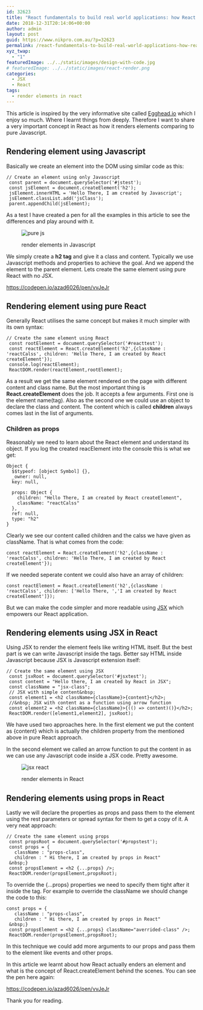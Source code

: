 ```yaml
---
id: 32623
title: "React fundamentals to build real world applications: how React renders elements"
date: 2018-12-31T20:14:06+00:00
author: admin
layout: post
guid: https://www.nikpro.com.au/?p=32623
permalink: /react-fundamentals-to-build-real-world-applications-how-react-renders-elements/
xyz_twap:
  - "1"
featuredImage: ../../static/images/design-with-code.jpg
# featuredImage: ../../static/images/react-render.png
categories:
  - JSX
  - React
tags:
  - render elements in react
---
```


This article is inspired by the very informative site called <a rel="noreferrer noopener" aria-label="Egghead.io (opens in a new tab)" href="https://egghead.io/lessons" target="_blank">Egghead.io</a> which I enjoy so much. Where I learnt things from deeply. Therefore I want to share a very important concept in React as how it renders elements comparing to pure Javascript.

## Rendering element using Javascript

Basically we create an element into the DOM using similar code as this:

```
// Create an element using only Javascript
 const parent = document.querySelector('#jstest');
 const jsElement = document.createElement('h2');
 jsElement.innerHTML = 'Hello There, I am created by Javascript';
 jsElement.classList.add('jsClass');
 parent.appendChild(jsElement);
```

As a test I have created a pen for all the examples in this article to see the differences and play around with it.

<!-- ![render elements in Javascript](/images/pure-js.png) -->
<figure class="wp-block-image is-resized">

<img src="/images/pure-js.png" alt="pure js"/> <figcaption>render elements in Javascript</figcaption></figure>

We simply create a **h2 tag** and give it a class and content. Typically we use Javascript methods and properties to achieve the goal. And we append the element to the parent element. Lets create the same element using pure React with no JSX.

https://codepen.io/azad6026/pen/vvJeJr

## Rendering element using pure React

Generally React utilises the same concept but makes it much simpler with its own syntax:

```
// Create the same element using React
 const rootElement = document.querySelector('#reacttest');
 const reactElement = React.createElement('h2',{className :  'reactCalss', children: 'Hello There, I am created by React createElement'});
 console.log(reactElement);
 ReactDOM.render(reactElement,rootElement);
```

As a result we get the same element rendered on the page with different content and class name. But the most important thing is **React.createElement** does the job. It accepts a few arguments. First one is the element name(tag). Also as the second one we could use an object to declare the class and content. The content which is called **children** always comes last in the list of arguments.

### Children as props

Reasonably we need to learn about the React element and understand its object. If you log the created reacElement into the console this is what we get:

```
Object {
  $$typeof: [object Symbol] {},
  _owner: null,
  key: null,

  props: Object {
    children: "Hello There, I am created by React createElement",
    className: "reactCalss"
  },
  ref: null,
  type: "h2"
}
```

Clearly we see our content called children and the calss we have given as className. That is what comes from the code:

```
const reactElement = React.createElement('h2',{className :  'reactCalss', children: 'Hello There, I am created by React createElement'});
```

If we needed seperate content we could also have an array of children:

```
const reactElement = React.createElement('h2',{className :  'reactCalss', children: ['Hello There, ','I am created by React createElement']});
```

But we can make the code simpler and more readable using [JSX](https://www.nikpro.com.au/explaining-jsx-with-some-examples/) which empowers our React application.

## Rendering elements using JSX in React

Using JSX to render the element feels like writing HTML itself. But the best part is we can write Javascript inside the tags. Better say HTML inside Javascript because JSX is Javascript extension itself:

```
// Create the same element using JSX
 const jsxRoot = document.querySelector('#jsxtest');
 const content = "Hello there, I am created by React in JSX";
 const className = "jsx-class";
 // JSX with simple content&nbsp;
 const element1 = <h2 className={className}>{content}</h2>;
 //&nbsp; JSX with content as a function using arrow function
 const element2 = <h2 className={className}>{(() => content)()}</h2>;
 ReactDOM.render([element1,element2], jsxRoot);
```

We have used two approaches here. In the first element we put the content as {content} which is actually the children property from the mentioned above in pure React approach.

In the second element we called an arrow function to put the content in as we can use any Javascript code inside a JSX code. Pretty awesome.<figure class="wp-block-image">

<img src="https://www.nikpro.com.aujsx-react-1024x538.png" alt="jsx react" class="wp-image-32627" srcset="https://testgatsby.localjsx-react-1024x538.png 1024w, https://testgatsby.localjsx-react-300x158.png 300w, https://testgatsby.localjsx-react-768x403.png 768w, https://testgatsby.localjsx-react.png 1200w" sizes="(max-width: 1024px) 100vw, 1024px" /> <figcaption>render elements in React</figcaption></figure>

## Rendering elements using props in React

Lastly we will declare the properties as props and pass them to the element using the rest parameters or spread syntax for them to get a copy of it. A very neat approach:

```
// Create the same element using props
 const propsRoot = document.querySelector('#propstest');
 const props = {
   className : "props-class",
   children : " Hi there, I am created by props in React"
 &nbsp;}
 const propsElement = <h2 {...props} />;
 ReactDOM.render(propsElement,propsRoot);
```

To override the {&#8230;props} properties we need to specify them tight after it inside the tag. For example to override the className we should change the code to this:

```
const props = {
   className : "props-class",
   children : " Hi there, I am created by props in React"
 &nbsp;}
 const propsElement = <h2 {...props} className="averrided-class" />;
 ReactDOM.render(propsElement,propsRoot);
```

In this technique we could add more arguments to our props and pass them to the element like events and other props.

In this article we learnt about how React actually enders an element and what is the concept of React.createElement behind the scenes. You can see the pen here again:

https://codepen.io/azad6026/pen/vvJeJr

Thank you for reading.
